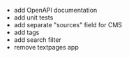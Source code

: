 * add OpenAPI documentation
* add unit tests
* add separate "sources" field for CMS
* add tags
* add search filter
* remove textpages app
